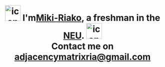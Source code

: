 <h1 align="center">
    <img src="https://techstack-generator.vercel.app/python-icon.svg" alt="icon" width="50" height="50" />
    I'm<a href="https://github.com/Miki-Riako" target="_blank">Miki-Riako</a>, a freshman in the <a href="https://en.wikipedia.org/wiki/Northeastern_University_(China)" target="_blank">NEU</a>.
    <img src="https://techstack-generator.vercel.app/csharp-icon.svg" alt="icon" width="50" height="50" />
    <br>
    Contact me on <a href="https://mail.google.com" target="_blank">adjacencymatrixria@gmail.com</a>
</h1>

<!---
Miki-Riako/Miki-Riako is a ✨ special ✨ repository because its `README.md` (this file) appears on your GitHub profile.
You can click the Preview link to take a look at your changes.
--->
